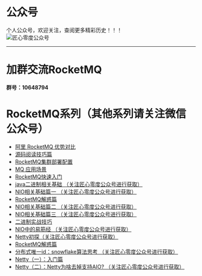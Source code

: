 # 公众号
个人公众号，欢迎关注，查阅更多精彩历史！！！<br/>
![匠心零度公众号](http://mmbiz.qpic.cn/mmbiz_jpg/1QxwhpDy7ia22WVqLUtYSojxCjl2Vt6QmkqW7vqKJibtQCeXbMzjIsSJ9HaFfMXTicgicAzNcGs5m2gYFfO6GkPrKg/640?wx_fmt=jpeg&tp=webp&wxfrom=5&wx_lazy=1)


-------------
# 加群交流RocketMQ
**群号：10648794**


# RocketMQ系列（其他系列请关注微信公众号）

- [阿里 RocketMQ 优势对比](https://mp.weixin.qq.com/s/KfBruI-tOz-eJuM2fgqyew)
- [源码阅读技巧篇](https://mp.weixin.qq.com/s/QDMPBVRB39_VBoU3BRUxKA)
- [RocketMQ集群部署配置](http://mp.weixin.qq.com/s/SeN8cKPzjcOR4CRBYfzYGQ)
- [MQ 应用场景](https://mp.weixin.qq.com/s/PhUJoD5y9Fu7CxFSBmf29w)
- [RocketMQ快速入门](http://mp.weixin.qq.com/s/1FVas9PbX-1jHLlaTA_6Qg)
- [java二进制相关基础 （关注匠心零度公众号进行获取）](https://github.com/lirenzuo/rocketmq-rocketmq-all-4.1.0-incubating)
- [NIO相关基础篇一 （关注匠心零度公众号进行获取）](https://github.com/lirenzuo/rocketmq-rocketmq-all-4.1.0-incubating)
- [RocketMQ解惑篇](http://mp.weixin.qq.com/s/EyuYRgUeeIDBpZFWihAAjQ)
- [NIO相关基础篇二 （关注匠心零度公众号进行获取）](https://github.com/lirenzuo/rocketmq-rocketmq-all-4.1.0-incubating)
- [NIO相关基础篇三 （关注匠心零度公众号进行获取）](https://github.com/lirenzuo/rocketmq-rocketmq-all-4.1.0-incubating)
- [二进制实战技巧](http://mp.weixin.qq.com/s/-bcGP4kC1LWFBJydL6dBZA)
- [NIO中的易筋经 （关注匠心零度公众号进行获取）](https://github.com/lirenzuo/rocketmq-rocketmq-all-4.1.0-incubating)
- [Netty初探（关注匠心零度公众号进行获取）](https://github.com/lirenzuo/rocketmq-rocketmq-all-4.1.0-incubating)
- [RocketMQ解惑篇](https://github.com/lirenzuo/rocketmq-rocketmq-all-4.1.0-incubating)
- [分布式唯一id：snowflake算法思考 （关注匠心零度公众号进行获取）](https://github.com/lirenzuo/rocketmq-rocketmq-all-4.1.0-incubating)
- [Netty（一）：入门篇](https://mp.weixin.qq.com/s/APJBmqakodF7r0KTZwrkhw)
- [Netty（二）：Netty为啥去掉支持AIO? （关注匠心零度公众号进行获取）](https://github.com/lirenzuo/rocketmq-rocketmq-all-4.1.0-incubating)
